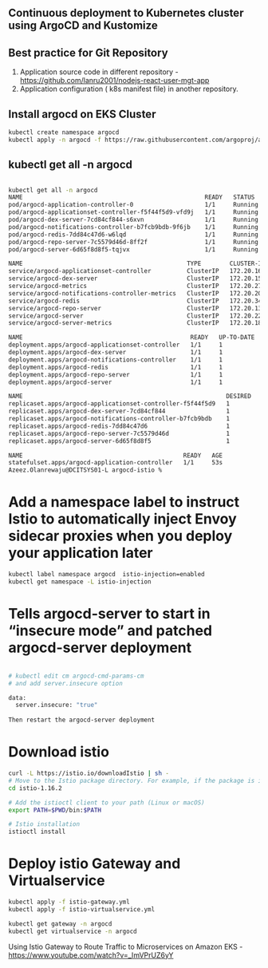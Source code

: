 ## Continuous deployment to Kubernetes cluster using ArgoCD and Kustomize 

## Best practice for Git Repository 
1. Application source code in different repository - https://github.com/lanru2001/nodejs-react-user-mgt-app
2. Application configuration ( k8s manifest file) in another repository.

## Install argocd on EKS Cluster

```bash
kubectl create namespace argocd
kubectl apply -n argocd -f https://raw.githubusercontent.com/argoproj/argo-cd/stable/manifests/install.yaml
```
##  kubectl get all -n argocd

```bash

kubectl get all -n argocd
NAME                                                   READY   STATUS    RESTARTS   AGE
pod/argocd-application-controller-0                    1/1     Running   0          53s
pod/argocd-applicationset-controller-f5f44f5d9-vfd9j   1/1     Running   0          54s
pod/argocd-dex-server-7cd84cf844-s6xvn                 1/1     Running   0          54s
pod/argocd-notifications-controller-b7fcb9bdb-9f6jb    1/1     Running   0          54s
pod/argocd-redis-7dd84c47d6-w6lqd                      1/1     Running   0          53s
pod/argocd-repo-server-7c5579d46d-8ff2f                1/1     Running   0          53s
pod/argocd-server-6d65f8d8f5-tqjvx                     1/1     Running   0          53s

NAME                                              TYPE        CLUSTER-IP       EXTERNAL-IP   PORT(S)                      AGE
service/argocd-applicationset-controller          ClusterIP   172.20.168.45    <none>        7000/TCP,8080/TCP            55s
service/argocd-dex-server                         ClusterIP   172.20.152.8     <none>        5556/TCP,5557/TCP,5558/TCP   55s
service/argocd-metrics                            ClusterIP   172.20.27.228    <none>        8082/TCP                     55s
service/argocd-notifications-controller-metrics   ClusterIP   172.20.203.12    <none>        9001/TCP                     54s
service/argocd-redis                              ClusterIP   172.20.34.34     <none>        6379/TCP                     54s
service/argocd-repo-server                        ClusterIP   172.20.136.164   <none>        8081/TCP,8084/TCP            54s
service/argocd-server                             ClusterIP   172.20.224.183   <none>        80/TCP,443/TCP               54s
service/argocd-server-metrics                     ClusterIP   172.20.188.174   <none>        8083/TCP                     54s

NAME                                               READY   UP-TO-DATE   AVAILABLE   AGE
deployment.apps/argocd-applicationset-controller   1/1     1            1           54s
deployment.apps/argocd-dex-server                  1/1     1            1           54s
deployment.apps/argocd-notifications-controller    1/1     1            1           54s
deployment.apps/argocd-redis                       1/1     1            1           53s
deployment.apps/argocd-repo-server                 1/1     1            1           53s
deployment.apps/argocd-server                      1/1     1            1           53s

NAME                                                         DESIRED   CURRENT   READY   AGE
replicaset.apps/argocd-applicationset-controller-f5f44f5d9   1         1         1       54s
replicaset.apps/argocd-dex-server-7cd84cf844                 1         1         1       54s
replicaset.apps/argocd-notifications-controller-b7fcb9bdb    1         1         1       54s
replicaset.apps/argocd-redis-7dd84c47d6                      1         1         1       53s
replicaset.apps/argocd-repo-server-7c5579d46d                1         1         1       53s
replicaset.apps/argocd-server-6d65f8d8f5                     1         1         1       53s

NAME                                             READY   AGE
statefulset.apps/argocd-application-controller   1/1     53s
Azeez.Olanrewaju@DCITSYS01-L argocd-istio % 

```
# Add a namespace label to instruct Istio to automatically inject Envoy sidecar proxies when you deploy your application later
```bash
kubectl label namespace argocd  istio-injection=enabled
kubectl get namespace -L istio-injection

```

# Tells argocd-server to start in “insecure mode” and patched argocd-server deployment

```bash

# kubectl edit cm argocd-cmd-params-cm
# and add server.insecure option

data:
  server.insecure: "true"
  
Then restart the argocd-server deployment
```

# Download istio
```bash 
curl -L https://istio.io/downloadIstio | sh -
# Move to the Istio package directory. For example, if the package is istio-1.16.2:
cd istio-1.16.2

# Add the istioctl client to your path (Linux or macOS)
export PATH=$PWD/bin:$PATH

# Istio installation
istioctl install 

```
# Deploy istio Gateway and Virtualservice

```bash
kubectl apply -f istio-gateway.yml   
kubectl apply -f istio-virtualservice.yml 

kubectl get gateway -n argocd 
kubectl get virtualservice -n argocd 

```

Using Istio Gateway to Route Traffic to Microservices on Amazon EKS - https://www.youtube.com/watch?v=_ImVPrUZ6yY
